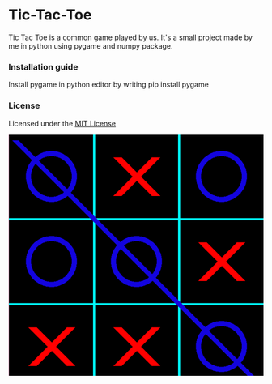 # Tic-Tac-Toe
Tic Tac Toe is a common game played by us. It's a small project made by me in python using pygame and numpy package.

### Installation guide
Install pygame in python editor by writing pip install pygame

### License
Licensed under the [MIT License](https://github.com/Tanuka-Mondal/Tic-Tac-Toe/blob/main/LICENSE)

![](https://github.com/Tanuka-Mondal/Tic-Tac-Toe/blob/main/image3.png)
